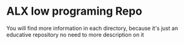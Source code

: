 # ALX low programing Repo

You will find more information in each directory, because it's just an educative repository no need to more description on it  
